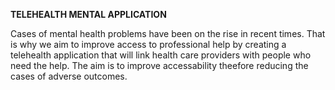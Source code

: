 **TELEHEALTH MENTAL APPLICATION**

Cases of mental health problems have been on the rise in recent times. That is why we aim to improve access to professional help by creating a telehealth application that will link health care providers with people who need the help. The aim is to improve accessability theefore reducing the cases of adverse outcomes.